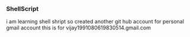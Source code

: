 ### ShellScript
i am learning shell shript
so created another git hub account for personal gmail account
this is for vijay1991080619830514.gmail.com
